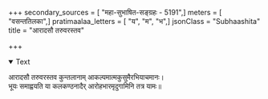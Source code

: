 +++
secondary_sources = [ "महा-सुभाषित-सङ्ग्रहः - 5191",]
meters = [ "वसन्ततिलका",]
pratimaalaa_letters = [ "य", "म", "भ",]
jsonClass = "Subhaashita"
title = "आरादसौ तरुवरस्तव"

+++

<details open><summary>Text</summary>

आरादसौ तरुवरस्तव कुन्तलानाम् आकल्पमात्मकुसुमैरभियाचमानः।  
भूयः समाह्वयति या कलकण्ठनादैर् आरोहभारमृदुगामिनि तत्र यामः॥
</details>
